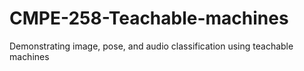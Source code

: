 # CMPE-258-Teachable-machines
Demonstrating image, pose, and audio classification using teachable machines
